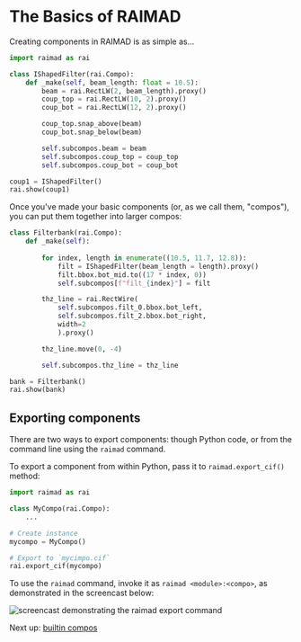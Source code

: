 # The Basics of RAIMAD

Creating components in RAIMAD is as simple as...

```python exec
import raimad as rai

class IShapedFilter(rai.Compo):
    def _make(self, beam_length: float = 10.5):
        beam = rai.RectLW(2, beam_length).proxy()
        coup_top = rai.RectLW(10, 2).proxy()
        coup_bot = rai.RectLW(12, 2).proxy()

        coup_top.snap_above(beam)
        coup_bot.snap_below(beam)

        self.subcompos.beam = beam
        self.subcompos.coup_top = coup_top
        self.subcompos.coup_bot = coup_bot

coup1 = IShapedFilter()
rai.show(coup1)
```

Once you've made your basic components
(or, as we call them, "compos"),
you can put them together into larger compos:

```python exec
class Filterbank(rai.Compo):
    def _make(self):
        
        for index, length in enumerate((10.5, 11.7, 12.8)):
            filt = IShapedFilter(beam_length = length).proxy()
            filt.bbox.bot_mid.to((17 * index, 0))
            self.subcompos[f"filt_{index}"] = filt

        thz_line = rai.RectWire(
            self.subcompos.filt_0.bbox.bot_left,
            self.subcompos.filt_2.bbox.bot_right,
            width=2
            ).proxy()

        thz_line.move(0, -4)

        self.subcompos.thz_line = thz_line

bank = Filterbank()
rai.show(bank)
```

## Exporting components

There are two ways to export components:
though Python code,
or from the command line using the `raimad` command.

To export a component from within Python,
pass it to `raimad.export_cif()` method:

```python
import raimad as rai

class MyCompo(rai.Compo):
    ...

# Create instance
mycompo = MyCompo()

# Export to `mycimpo.cif`
rai.export_cif(mycompo)
```

To use the `raimad` command, invoke it as
`raimad <module>:<compo>`,
as demonstrated in the screencast below:

![screencast demonstrating the raimad export command](../asciinema/raimad-cli-export.enhance.cast)

Next up: [builtin compos](builtin-compos.md)

